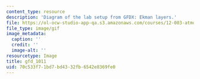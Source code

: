 ```yaml
---
content_type: resource
description: 'Diagram of the lab setup from GFDX: Ekman layers.'
file: https://ol-ocw-studio-app-qa.s3.amazonaws.com/courses/12-003-atmosphere-ocean-and-climate-dynamics-fall-2008/70c533f71bd7bd4332fb6542e8369fe0_gfd_1011.gif
file_type: image/gif
image_metadata:
  caption: ''
  credit: ''
  image-alt: ''
resourcetype: Image
title: gfd_1011
uid: 70c533f7-1bd7-bd43-32fb-6542e8369fe0
---
```

